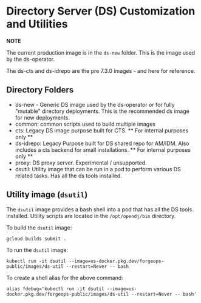 # Directory Server (DS) Customization and Utilities

**NOTE**

The current production image is in the `ds-new` folder. This is the image used by the ds-operator.

The ds-cts and ds-idrepo are the pre 7.3.0 images - and here for reference.

## Directory Folders

* ds-new - Generic DS image used by the ds-operator or for fully "mutable" directory deployments. This is
the recommended ds image for new deployments.
* common: common scripts used to build multiple images
* cts:  Legacy DS image purpose built for CTS. ** For internal purposes only **
* ds-idrepo: Legacy Purpose built for DS shared repo for AM/IDM. Also includes a cts backend for small installations. ** For internal purposes only **
* proxy: DS proxy server. Experimental / unsupported.
* dsutil:  Utility image that can be run in a pod to perform various DS related tasks. Has all the ds tools installed.

## Utility image (`dsutil`)

The `dsutil` image provides a bash shell into a pod that has all the DS tools
installed. Utility scripts are located in the `/opt/opendj/bin` directory.

To build the `dsutil` image:

```
gcloud builds submit .
```

To run the `dsutil` image:

```
kubectl run -it dsutil --image=us-docker.pkg.dev/forgeops-public/images/ds-util --restart=Never -- bash
```

To create a shell alias for the above command:

```
alias fdebug='kubectl run -it dsutil --image=us-docker.pkg.dev/forgeops-public/images/ds-util --restart=Never -- bash'
```
